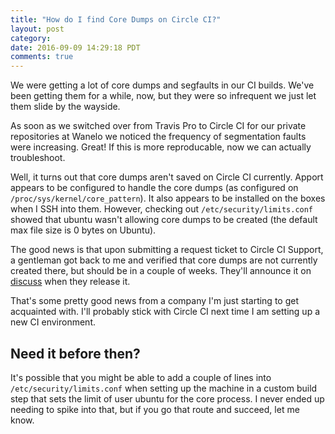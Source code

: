 ```yaml
---
title: "How do I find Core Dumps on Circle CI?"
layout: post
category:
date: 2016-09-09 14:29:18 PDT
comments: true
---
```


<span class='newthought'>We were getting a lot of core dumps and segfaults </span> in our CI builds. We've been getting them for a while, now, but they were so infrequent we just let them slide by the wayside.

As soon as we switched over from Travis Pro to Circle CI for our private repositories at Wanelo we noticed the frequency of segmentation faults were increasing. Great! If this is more reproducable, now we can actually troubleshoot.

Well, it turns out that core dumps aren't saved on Circle CI currently. Apport appears to be configured to handle the core dumps (as configured on `/proc/sys/kernel/core_pattern`). It also appears to be installed on the boxes when I SSH into them. However, checking out `/etc/security/limits.conf` showed that ubuntu wasn't allowing core dumps to be created (the default max file size is 0 bytes on Ubuntu).

The good news is that upon submitting a request ticket to Circle CI Support, a gentleman got back to me and verified that core dumps are not currently created there, but should be in a couple of weeks. They'll announce it on [discuss](https://discuss.circleci.com/) when they release it.

That's some pretty good news from a company I'm just starting to get acquainted with. I'll probably stick with Circle CI next time I am setting up a new CI environment.

## Need it before then?

It's possible that you might be able to add a couple of lines into `/etc/security/limits.conf` when setting up the machine in a custom build step that sets the limit of user ubuntu for the core process. I never ended up needing to spike into that, but if you go that route and succeed, let me know.

